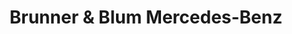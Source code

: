 ---
title: "Brunner & Blum Mercedes-Benz"
url: /weil-am-rhein/brunner-und-blum-mercedes-benz/
shop: Autohaus
---